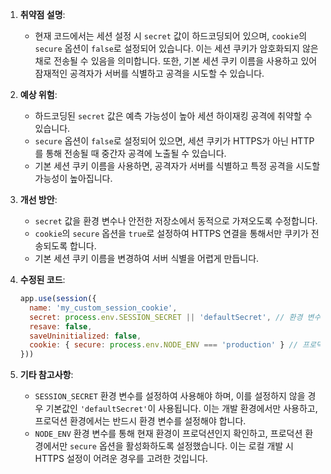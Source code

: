 1. **취약점 설명**:
   - 현재 코드에서는 세션 설정 시 `secret` 값이 하드코딩되어 있으며, `cookie`의 `secure` 옵션이 `false`로 설정되어 있습니다. 이는 세션 쿠키가 암호화되지 않은 채로 전송될 수 있음을 의미합니다. 또한, 기본 세션 쿠키 이름을 사용하고 있어 잠재적인 공격자가 서버를 식별하고 공격을 시도할 수 있습니다.

2. **예상 위험**:
   - 하드코딩된 `secret` 값은 예측 가능성이 높아 세션 하이재킹 공격에 취약할 수 있습니다.
   - `secure` 옵션이 `false`로 설정되어 있으면, 세션 쿠키가 HTTPS가 아닌 HTTP를 통해 전송될 때 중간자 공격에 노출될 수 있습니다.
   - 기본 세션 쿠키 이름을 사용하면, 공격자가 서버를 식별하고 특정 공격을 시도할 가능성이 높아집니다.

3. **개선 방안**:
   - `secret` 값을 환경 변수나 안전한 저장소에서 동적으로 가져오도록 수정합니다.
   - `cookie`의 `secure` 옵션을 `true`로 설정하여 HTTPS 연결을 통해서만 쿠키가 전송되도록 합니다.
   - 기본 세션 쿠키 이름을 변경하여 서버 식별을 어렵게 만듭니다.

4. **수정된 코드**:
   ```javascript
   app.use(session({
     name: 'my_custom_session_cookie',
     secret: process.env.SESSION_SECRET || 'defaultSecret', // 환경 변수 사용
     resave: false,
     saveUninitialized: false,
     cookie: { secure: process.env.NODE_ENV === 'production' } // 프로덕션 환경에서만 secure 설정
   }))
   ```

5. **기타 참고사항**:
   - `SESSION_SECRET` 환경 변수를 설정하여 사용해야 하며, 이를 설정하지 않을 경우 기본값인 `'defaultSecret'`이 사용됩니다. 이는 개발 환경에서만 사용하고, 프로덕션 환경에서는 반드시 환경 변수를 설정해야 합니다.
   - `NODE_ENV` 환경 변수를 통해 현재 환경이 프로덕션인지 확인하고, 프로덕션 환경에서만 `secure` 옵션을 활성화하도록 설정했습니다. 이는 로컬 개발 시 HTTPS 설정이 어려운 경우를 고려한 것입니다.